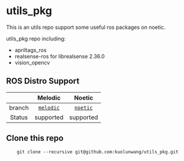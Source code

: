# utils_pkg

This is an utils repo support some useful ros packages on noetic.

utils_pkg repo including:
* apriltags_ros
* realsense-ros for librealsense 2.36.0
* vision_opencv

## ROS Distro Support

|         | Melodic | Noetic  |
|:-------:|:-------:|:-------:|
| branch | [`melodic`](https://github.com/kuolunwang/utils_pkg/tree/melodic) | [`noetic`](https://github.com/kuolunwang/utils_pkg/tree/noetic) |
| Status | supported | supported |

## Clone this repo

```
    git clone --recursive git@github.com:kuolunwang/utils_pkg.git
```